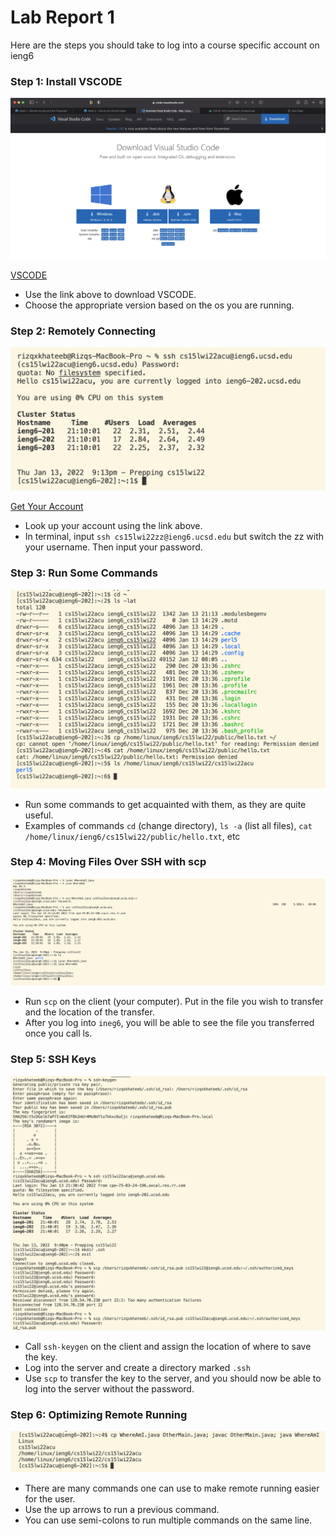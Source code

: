 # Lab Report 1

Here are the steps you should take to log into a course specific account on ieng6

### Step 1: Install VSCODE

![](downloadingVSCode.png)

[VSCODE](https://code.visualstudio.com/Download)

- Use the link above to download VSCODE.
- Choose the appropriate version based on the os you are running.

### Step 2: Remotely Connecting

![](remotelyConnecting.png)

[Get Your Account](https://sdacs.ucsd.edu/~icc/index.php)

- Look up your account using the link above.
- In terminal, input `ssh cs15lwi22zz@ieng6.ucsd.edu` but switch the zz with your username. Then input your password.

### Step 3: Run Some Commands

![](TryingCommands.png)

- Run some commands to get acquainted with them, as they are quite useful.
- Examples of commands `cd` (change directory), `ls -a` (list all files), `cat /home/linux/ieng6/cs15lwi22/public/hello.txt`, etc

### Step 4: Moving Files Over SSH with scp

![](MovingFilesScp.png)

- Run `scp` on the client (your computer). Put in the file you wish to transfer and the location of the transfer.
- After you log into `ineg6`, you will be able to see the file you transferred once you call ls.

### Step 5: SSH Keys

![](SSHKey.png)

- Call `ssh-keygen` on the client and assign the location of where to save the key.
- Log into the server and create a directory marked `.ssh`
- Use `scp` to transfer the key to the server, and you should now be able to log into the server without the password.

### Step 6: Optimizing Remote Running

![](OptimizeRemoteRunning.png)

- There are many commands one can use to make remote running easier for the user.
- Use the up arrows to run a previous command.
- You can use semi-colons to run multiple commands on the same line.